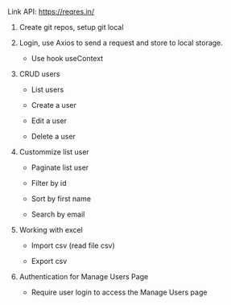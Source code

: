 Link API: https://reqres.in/

1. Create git repos, setup git local
   
2. Login, use Axios to send a request and store to local storage.

   + Use hook useContext

4. CRUD users

   + List users

   + Create a user

   + Edit a user

   + Delete a user

5. Custommize list user

   + Paginate list user

   + Filter by id

   + Sort by first name

   + Search by email

7. Working with excel

   + Import csv (read file csv)

   + Export csv

9. Authentication for Manage Users Page

   + Require user login to access the Manage Users page

